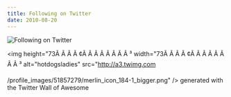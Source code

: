 ```yaml
---
title: Following on Twitter
date: 2010-08-20
---
```


![Following on Twitter](https://source.unsplash.com/cckf4TsHAuw/1600x900)

<img height="73Ã Ã Ã Ã ¢Ã Ã Ã Ã Ã Ã Ã Ã ³ width="73Ã Ã Ã Ã ¢Ã Ã Ã Ã Ã Ã Ã Ã ³ alt="hotdogsladies" src="http://a3.twimg.com

/profile_images/51857279/merlin_icon_184-1_bigger.png" /> generated with the Twitter Wall of Awesome